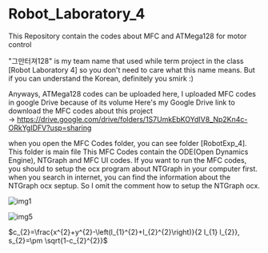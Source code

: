 # Robot_Laboratory_4
This Repository contain the codes about MFC and ATMega128 for motor control


"그만터져128" is my team name that used while term project in the class [Robot Laboratory 4]
so you don't need to care what this name means. But if you can understand the Korean, definitely you smirk :)

Anyways, ATMega128 codes can be uploaded here, I uploaded MFC codes in google Drive because of its volume
Here's my Google Drive link to download the MFC codes about this project  
→ https://drive.google.com/drive/folders/1S7UmkEbKOYdIV8_Np2Kn4c-ORkYgIDFV?usp=sharing

when you open the MFC Codes folder, you can see folder [RobotExp_4]. This folder is main file
This MFC Codes contain the ODE(Open Dynamics Engine), NTGraph and MFC UI codes. If you want to run the MFC codes, you should to setup the ocx program about NTGraph in your computer first.  
when you search in internet, you can find the information about the NTGraph ocx septup. So I omit the comment how to setup the NTGraph ocx.



![img1](https://user-images.githubusercontent.com/28477132/147460662-e27800a1-ce9b-41a8-aed0-2b54920c221e.png)

![img5](https://user-images.githubusercontent.com/28477132/147486179-b592fbc3-9bef-45db-9a2f-3c9748787d34.gif)

$c_{2}=\frac{x^{2}+y^{2}-\left(l_{1}^{2}+l_{2}^{2}\right)}{2 l_{1} l_{2}}, s_{2}=\pm \sqrt{1-c_{2}^{2}}$
